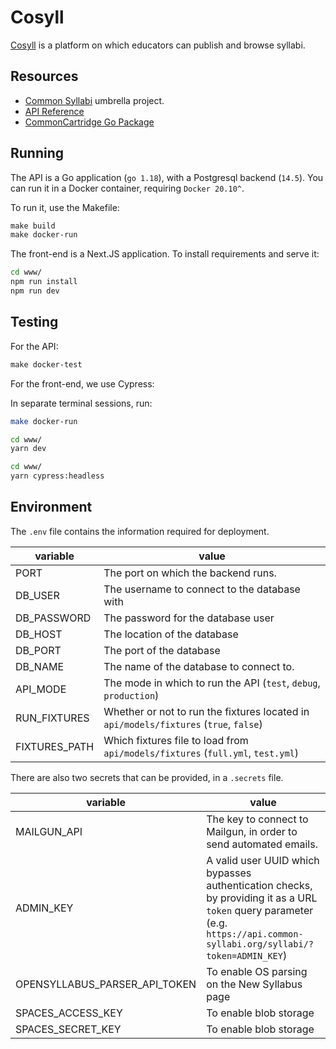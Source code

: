 # Cosyll

 [Cosyll](https://cosyll.org) is a platform on which educators can publish and browse syllabi.

## Resources

- [Common Syllabi](https://common-syllabi.org) umbrella project.
- [API Reference](https://commonsyllabi.stoplight.io/)
- [CommonCartridge Go Package](https://pkg.go.dev/search?q=github.com%2Fcommonsyllabi%2Fcommoncartridge)

## Running

The API is a Go application (`go 1.18`), with a Postgresql backend (`14.5`). You can run it in a Docker container, requiring `Docker 20.10^`.

To run it, use the Makefile:

```Makefile
make build
make docker-run
```

The front-end is a Next.JS application. To install requirements and serve it:

```bash
cd www/
npm run install
npm run dev
```

## Testing

For the API:

```Makefile
make docker-test
```

For the front-end, we use Cypress:

In separate terminal sessions, run:

```bash
make docker-run
```

```bash
cd www/
yarn dev
```

```bash
cd www/
yarn cypress:headless
```

## Environment

The `.env` file contains the information required for deployment.

| variable | value |
|----------|-------|
| PORT | The port on which the backend runs. |
| DB_USER | The username to connect to the database with |
| DB_PASSWORD | The password for the database user |
| DB_HOST | The location of the database |
| DB_PORT | The port of the database |
| DB_NAME | The name of the database to connect to. |
| API_MODE | The mode in which to run the API (`test`, `debug`, `production`)
| RUN_FIXTURES | Whether or not to run the fixtures located in `api/models/fixtures` (`true`, `false`) |
| FIXTURES_PATH | Which fixtures file to load from `api/models/fixtures` (`full.yml`, `test.yml`) |

There are also two secrets that can be provided, in a `.secrets` file.

| variable | value |
|----------|-------|
| MAILGUN_API | The key to connect to Mailgun, in order to send automated emails. |
| ADMIN_KEY | A valid user UUID which bypasses authentication checks, by providing it as a URL `token` query parameter (e.g. `https://api.common-syllabi.org/syllabi/?token=ADMIN_KEY`) |
| OPENSYLLABUS_PARSER_API_TOKEN | To enable OS parsing on the New Syllabus page |
| SPACES_ACCESS_KEY | To enable blob storage |
| SPACES_SECRET_KEY | To enable blob storage |
